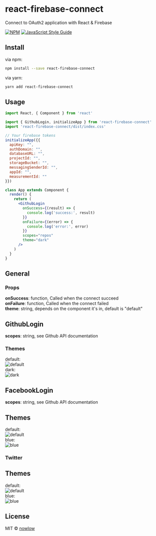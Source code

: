 # react-firebase-connect

Connect to OAuth2 application with React &amp; Firebase

[![NPM](https://img.shields.io/npm/v/react-firebase-connect.svg)](https://www.npmjs.com/package/react-firebase-connect) [![JavaScript Style Guide](https://img.shields.io/badge/code_style-standard-brightgreen.svg)](https://standardjs.com)

## Install

via npm:

```bash
npm install --save react-firebase-connect
```

via yarn:

```bash
yarn add react-firebase-connect
```

## Usage

```jsx
import React, { Component } from 'react'

import { GithubLogin, initializeApp } from 'react-firebase-connect'
import 'react-firebase-connect/dist/index.css'

// Your firebase tokens
initializeApp({{
  apiKey: "",
  authDomain: "",
  databaseURL: "",
  projectId: "",
  storageBucket: "",
  messagingSenderId: "",
  appId: "",
  measurementId: ""
}})

class App extends Component {
  render() {
    return (
      <GithubLogin
        onSuccess={(result) => {
          console.log('success:', result)
        }}
        onFailure={(error) => {
          console.log('error:', error)
        }}
        scopes="repos"
        theme="dark"
      />
    )
  }
}
```

## General
### Props
**onSuccess**: function, Called when the connect succeed  
**onFailure**: function, Called when the connect failed  
**theme**: string, depends on the component it's in, default is "default"

## GithubLogin
**scopes**: string, see Github API documentation
### Themes
default:  
![default](.github/assets/github_default.png)  
dark:  
![dark](.github/assets/github_dark.png)

## FacebookLogin
**scopes**: string, see Github API documentation

## Themes
default:  
![default](.github/assets/facebook_default.png)  
blue:  
![blue](.github/assets/facebook_blue.png)

### Twitter
## Themes
default:  
![default](.github/assets/twitter_default.png)  
blue:  
![blue](.github/assets/twitter_blue.png)

## License

MIT © [nowlow](https://github.com/nowlow)
